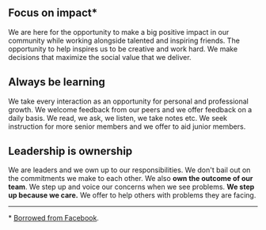 ## Focus on impact*

We are here for the opportunity to make a big positive impact in our community while working alongside talented and inspiring friends. The opportunity to help inspires us to be creative and work hard. We make decisions that maximize the social value that we deliver.

## Always be learning

We take every interaction as an opportunity for personal and professional growth. We welcome feedback from our peers and we offer feedback on a daily basis. We read, we ask, we listen, we take notes etc. We seek instruction for more senior members and we offer to aid junior members.

## Leadership is ownership

We are leaders and we own up to our responsibilities. We don't bail out on the commitments we make to each other. We also **own the outcome of our team**. We step up and voice our concerns when we see problems. **We step up because we care.** We offer to help others with problems they are facing.

---

 \* [Borrowed from Facebook](https://www.quora.com/What-are-Facebooks-five-values).
